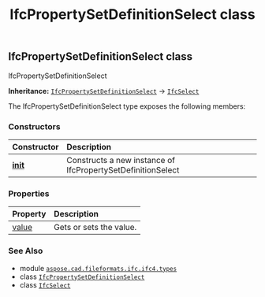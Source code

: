 ﻿---
title: IfcPropertySetDefinitionSelect class
second_title: Aspose.CAD for Python via .NET API References
description: 
type: docs
weight: 1270
url: /python-net/aspose.cad.fileformats.ifc.ifc4.types/ifcpropertysetdefinitionselect/
is_root: false
---

## IfcPropertySetDefinitionSelect class

IfcPropertySetDefinitionSelect



**Inheritance:** [`IfcPropertySetDefinitionSelect`](/cad/python-net/aspose.cad.fileformats.ifc.ifc4.types/ifcpropertysetdefinitionselect) → 
[`IfcSelect`](/cad/python-net/aspose.cad.fileformats.ifc/ifcselect)



The IfcPropertySetDefinitionSelect type exposes the following members:

### Constructors
| Constructor | Description |
| :- | :- |
| [__init__](/cad/python-net/aspose.cad.fileformats.ifc.ifc4.types/ifcpropertysetdefinitionselect/__init__/#) | Constructs a new instance of IfcPropertySetDefinitionSelect |


### Properties
| Property | Description |
| :- | :- |
| [value](/cad/python-net/aspose.cad.fileformats.ifc.ifc4.types/ifcpropertysetdefinitionselect/value) | Gets or sets the value. |



### See Also
* module [`aspose.cad.fileformats.ifc.ifc4.types`](..)
* class [`IfcPropertySetDefinitionSelect`](/cad/python-net/aspose.cad.fileformats.ifc.ifc4.types/ifcpropertysetdefinitionselect)
* class [`IfcSelect`](/cad/python-net/aspose.cad.fileformats.ifc/ifcselect)
